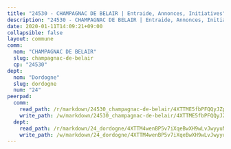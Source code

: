```yaml
---
title: "24530 - CHAMPAGNAC DE BELAIR | Entraide, Annonces, Initiatives"
description: "24530 - CHAMPAGNAC DE BELAIR | Entraide, Annonces, Initiatives"
date: 2020-01-11T14:09:21+09:00
collapsible: false
layout: commune
comm:
  nom: "CHAMPAGNAC DE BELAIR"
  slug: champagnac-de-belair
  cp: "24530"
dept:
  nom: "Dordogne"
  slug: dordogne
  num: "24"
peerpad:
  comm:
    read_path: /r/markdown/24530_champagnac-de-belair/4XTTME5fbPFQQyJZpYj8dYxuHLsF8nMeCH6SDyHYtjeN4AGxz
    write_path: /w/markdown/24530_champagnac-de-belair/4XTTME5fbPFQQyJZpYj8dYxuHLsF8nMeCH6SDyHYtjeN4AGxz-K3TgUgwbjKKwKZ8MTYrZaR93MXECuzVvKqrdgSN1yTkZGcYynynGjEZ9EGrBEBHjzWn4Y9QeSuVGmy6xEaMMSU6nLP6xcLKiaWdirfnFmxyc45gTAVi6poCzbua2nH3nrnVQVtoU
  dept:
    read_path: /r/markdown/24_dordogne/4XTTM4wenBP5v7iXqeBwXH9wLvJwyyuNKzLxRyGzSZXmCuzgg
    write_path: /w/markdown/24_dordogne/4XTTM4wenBP5v7iXqeBwXH9wLvJwyyuNKzLxRyGzSZXmCuzgg-K3TgUusQQUSAmJPXozCTSBeqjqksxkVWGVxtHwEFrs5RuocQr8weKG2oQg7MVeg2F9Hhv7ggtBiBU8D9pdXEPa9M67VU3BzgAG9BCtQw3VY3Xcxk2YSegk3iUXMkpicGxxJr7mWp
---
```


